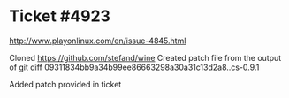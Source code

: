 Ticket #4923
============

http://www.playonlinux.com/en/issue-4845.html

Cloned https://github.com/stefand/wine
Created patch file from the output of git diff 09311834bb9a34b99ee86663298a30a31c13d2a8..cs-0.9.1

Added patch provided in ticket

